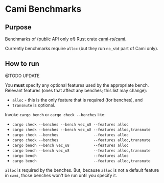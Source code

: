 # Cami Benchmarks

## Purpose

Benchmarks of (public API only of) Rust crate [cami-rs/cami](https://github.com/cami-rs/cami).

Currently benchmarks require `alloc` (but they run `no_std` part of Cami only).

## How to run

@TODO UPDATE

You **must** specify any optional features used by the appropriate bench. Relevant features (ones that affect any benches; this list may change):

- `alloc` - this is the only feature that is required (for benches), and
- `transmute` is optional.

Invoke `cargo bench` or `cargo check --benches` like:

- `cargo check --benches --bench vec_u8 --features alloc`
- `cargo check --benches --bench vec_u8 --features alloc,transmute`
- `cargo check --benches                --features alloc`
- `cargo check --benches                --features alloc,transmute`
- `cargo bench --bench vec_u8           --features alloc`
- `cargo bench --bench vec_u8           --features alloc,transmute`
- `cargo bench                          --features alloc`
- `cargo bench                          --features alloc,transmute`

`alloc` is required by the benches. But, because `alloc` is not a default feature in `cami`, those
benches won't be run until you specify it.